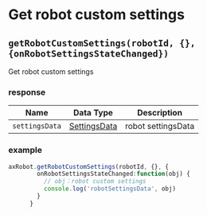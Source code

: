 # Get robot custom settings

## `getRobotCustomSettings(robotId, {}, {onRobotSettingsStateChanged})`

Get robot custom settings

### response

| Name | Data Type | Description |
| ------ | --------------------------------- | -------- |
| `settingsData` | [SettingsData](../../../Define/Define-SettingsData) | robot settingsData |

### example

```typescript
axRobot.getRobotCustomSettings(robotId, {}, {
        onRobotSettingsStateChanged:function(obj) {
          // obj：robot custom settings
          console.log('robotSettingsData', obj)
        }
      }
```

